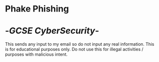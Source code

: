 # Phake Phishing

# -_GCSE CyberSecurity_-

This sends any input to my email so do not input any real information.
This is for educational purposes only. Do not use this for illegal activities / purposes with malicious intent.
